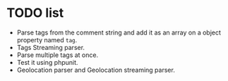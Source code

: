 # TODO list
- Parse tags from the comment string and add it as an array on a object 
property named `tag`.
- Tags Streaming parser.
- Parse multiple tags at once.
- Test it using phpunit.
- Geolocation parser and Geolocation streaming parser.